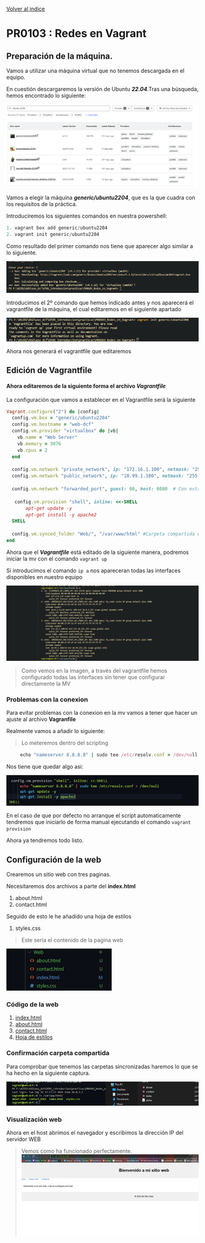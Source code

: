 [Volver al indice](/UT01_introduccion/index.md)
# PR0103 : Redes en Vagrant

## Preparación de la máquina.
Vamos a utilizar una máquina virtual que no tenemos descargada en el equipo.

En cuestión descargaremos la versión de Ubuntu ***22.04***.Tras una búsqueda, hemos encontrado lo siguiente:

![MaquinasUbuntu](imagenes/Maquinas.png)

Vamos a elegir la máquina ***generic/ubuntu2204***, que es la que cuadra con los requisitos de la práctica.

Introduciremos los siguientes comandos en nuestra powershell:

```powershell
1. vagrant box add generic/ubuntu2204
2. vagrant init generic/ubuntu2204
```

Como resultado del primer comando nos tiene que aparecer algo similar a lo siguiente.

![Descarga](imagenes/Resultadodescarga.png)


Introducimos el 2º comando que hemos indicado antes y nos aparecerá el vagrantfile de la máquina, el cual editaremos en el siguiente apartado

![GeneraciondeVagrantFile](imagenes/Vagrantfile.png)

Ahora nos generará el vagrantfile que editaremos

## Edición de Vagrantfile

#### Ahora editaremos de la siguiente forma el archivo ***Vagrantfile***

La configuración que vamos a establecer en el Vagrantfile será la siguiente

```ruby
Vagrant.configure("2") do |config|
  config.vm.box = "generic/ubuntu2204"
  config.vm.hostname = "web-dcf"
  config.vm.provider "virtualbox" do |vb|
    vb.name = "Web Server"
    vb.memory = 3076
    vb.cpus = 2
  end

  config.vm.network "private_network", ip: "172.16.1.100", netmask: "255.255.0.0"  # Red privada
  config.vm.network "public_network", ip: "10.99.1.100", netmask: "255.255.0.0" # Red publica

  config.vm.network "forwarded_port", guest: 80, host: 8080  # Con esta opcion habilitamos ver la web en el host
  
   config.vm.provision "shell", inline: <<-SHELL
       apt-get update -y
       apt-get install -y apache2
  SHELL

  config.vm.synced_folder "Web/", "/var/www/html" #Carpeta compartida entre servidor y host
end
```

Ahora que el ***Vagrantfile*** está editado de la siguiente manera, podremos iniciar la mv con el comando ```vagrant up ```

Si introducimos el comando ```ip a``` nos apareceran todas las interfaces disponibles en nuestro equipo

![Interfaces en la mv](imagenes/ipa.png)


> Como vemos en la imagen, a través del vagrantfile hemos configurado todas las interfaces sin tener que configurar directamente la MV



### Problemas con la conexion

Para evitar problemas con la conexion en la mv vamos a tener que hacer un ajuste al archivo **Vagranfile**

Realmente vamos a añadir lo siguiente:

> Lo meteremos dentro del scripting
```ruby
     echo "nameserver 8.8.8.8" | sudo tee /etc/resolv.conf > /dev/null
```

Nos tiene que quedar algo asi:

![Problemas de conexion](imagenes/Problemas%20de%20conex.png)

En el caso de que por defecto no arranque el script automaticamente tendremos que iniciarlo de forma manual ejecutando el comando ```vagrant provision```

Ahora ya tendremos todo listo.

## Configuración de la web


Crearemos un sitio web con tres paginas.

Necesitaremos dos archivos a parte del **index.html**

1. about.html
2. contact.html

Seguido de esto le he añadido una hoja de estilos

1. styles.css

> Este sería el contenido de la pagina web

![Paginaweb](imagenes/web.png)

### Código de la web

1. [index.html](Web/index.html)
2. [about.html](Web/about.html)
3. [contact.html](Web/contact.html)
4. [Hoja de estilos](Web/styles.css)


### Confirmación carpeta compartida

Para comprobar que tenemos las carpetas sincronizadas haremos lo que se ha hecho en la siguiente captura.

![Carpetas sincronizadas](imagenes/carpetas.png)

### Visualización web

Ahora en el host abrimos el navegador y escribimos la dirección IP del servidor WEB
> Vemos como ha funcionado perfectamente.
![Sitioweb](imagenes/SitioWeb.png)
